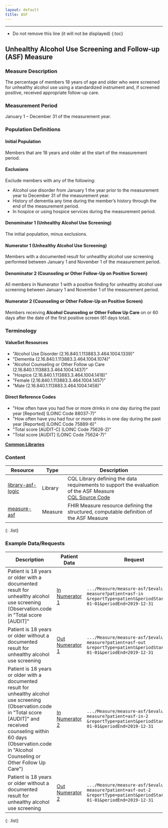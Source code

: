 ```yaml
---
layout: default
title: ASF
---
```


---

<!-- TOC  the css styling for this is \pages\assets\css\project.css under 'markdown-toc'-->

* Do not remove this line (it will not be displayed)
{:toc}

## Unhealthy Alcohol Use Screening and Follow-up (ASF) Measure

### Measure Description

The percentage of members 18 years of age and older who were screened for unhealthy alcohol use using a standardized instrument and, if screened positive, received appropriate follow-up care.

### Measurement Period

January 1 – December 31 of the measurement year.

### Population Definitions

#### Initial Population

Members that are 18 years and older at the start of the measurement period.

#### Exclusions

Exclude members with any of the following:
*  Alcohol use disorder from January 1 the year prior to the measurement year to December 31 of the measurement year.
*  History of dementia any time during the member’s history through the end of the measurement period.
*  In hospice or using hospice services during the measurement period.

#### Denominator 1 (Unhealthy Alcohol Use Screening)

The initial population, minus exclusions.

#### Numerator 1 (Unhealthy Alcohol Use Screening)

Members with a documented result for unhealthy alcohol use screening
performed between January 1 and November 1 of the measurement period.

#### Denominator 2 (Counseling or Other Follow-Up on Positive Screen)

All members in Numerator 1 with a positive finding for unhealthy alcohol use screening between January 1 and November 1 of the measurement period.

#### Numerator 2 (Counseling or Other Follow-Up on Positive Screen)

Members receiving __Alcohol Counseling or Other Follow Up Care__ on or 60 days after the date of the first positive screen (61 days total).

### Terminology

#### ValueSet Resources

* "Alcohol Use Disorder (2.16.840.1.113883.3.464.1004.1339)"
* "Dementia (2.16.840.1.113883.3.464.1004.1074)"
* "Alcohol Counseling or Other Follow up Care (2.16.840.1.113883.3.464.1004.1437)"
* "Hospice (2.16.840.1.113883.3.464.1004.1418)"
* "Female (2.16.840.1.113883.3.464.1004.1457)"
* "Male (2.16.840.1.113883.3.464.1004.1458)"

#### Direct Reference Codes

* "How often have you had five or more drinks in one day during the past year [Reported] (LOINC Code 88037-7)"
* "How often have you had four or more drinks in one day during the past year [Reported] (LOINC Code 75889-6)"
* "Total score \[AUDIT-C] (LOINC Code 75626-2)"
* "Total score \[AUDIT] (LOINC Code 75624-7)"

**[Common Libraries](common-libraries.html)**

### Content

| Resource | Type | Description |
| --- | --- | ------ |
| [library-asf-logic](Library-library-asf-logic.html) | Library | CQL Library defining the data requirements to support the evaluation of the ASF Measure <br/> [CQL Source Code](asf-cql.html) |
| [measure-asf](Measure-measure-asf.html) | Measure | FHIR Measure resource defining the structured, computable definition of the ASF Measure |
{: .list} 

### Example Data/Requests

| Description | Patient Data | Request | Expected Response |
| ------ | ---- | ------ | --- |
| Patient is 18 years or older with a documented result for unhealthy alcohol use screening (Observation.code in "Total score \[AUDIT]" | [In Numerator 1](Bundle-asf-in.html) | `.../Measure/measure-asf/$evaluate-measure?patient=asf-in`  `&reportType=patient&periodStart=2019-01-01&periodEnd=2019-12-31` | [ASF in Numerator 1 MeasureReport](MeasureReport-measurereport-asf-in.html) |
| Patient is 18 years or older without a documented result for unhealthy alcohol use screening | [Out Numerator 1](Bundle-asf-out.html) | `.../Measure/measure-asf/$evaluate-measure?patient=asf-out`  `&reportType=patient&periodStart=2019-01-01&periodEnd=2019-12-31` | [ASF out Numerator 1 MeasureReport](MeasureReport-measurereport-asf-out.html) |
| Patient is 18 years or older with a documented result for unhealthy alcohol use screening (Observation.code in "Total score \[AUDIT]" and received counseling within 60 days (Observation.code in "Alcohol Counseling or Other Follow Up Care") | [In Numerator 2](Bundle-asf-in-2.html) | `.../Measure/measure-asf/$evaluate-measure?patient=asf-in-2`  `&reportType=patient&periodStart=2019-01-01&periodEnd=2019-12-31` | [ASF in Numerator 2 MeasureReport](MeasureReport-measurereport-asf-in-2.html) |
| Patient is 18 years or older without a documented result for unhealthy alcohol use screening | [Out Numerator 2](Bundle-asf-out-2.html) | `.../Measure/measure-asf/$evaluate-measure?patient=asf-out-2`  `&reportType=patient&periodStart=2019-01-01&periodEnd=2019-12-31` | [ASF in Numerator 2 MeasureReport](MeasureReport-measurereport-asf-out-2.html) |
{: .list} 
